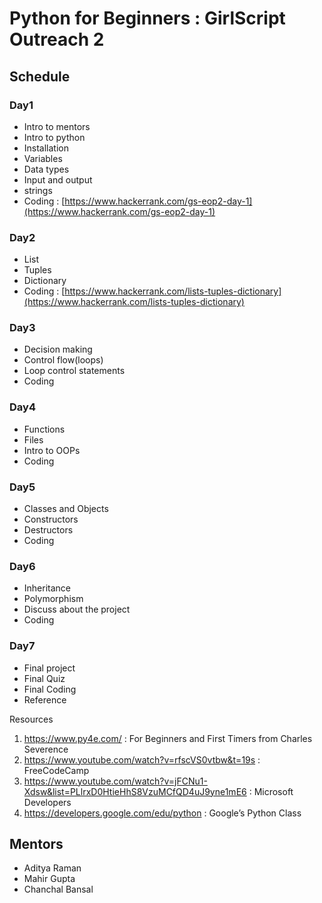 # Python for Beginners : GirlScript Outreach 2

## Schedule

### Day1
- Intro to mentors
- Intro to python
- Installation
- Variables
- Data types 
- Input and output
- strings
- Coding : [https://www.hackerrank.com/gs-eop2-day-1](https://www.hackerrank.com/gs-eop2-day-1)

### Day2
- List 
- Tuples 
- Dictionary 
- Coding : [https://www.hackerrank.com/lists-tuples-dictionary](https://www.hackerrank.com/lists-tuples-dictionary)

### Day3
- Decision making
- Control flow(loops)
- Loop control statements
- Coding

### Day4
- Functions 
- Files 
- Intro to OOPs
- Coding 

### Day5
- Classes and Objects
- Constructors
- Destructors
- Coding

### Day6
- Inheritance 
- Polymorphism
- Discuss about the project
- Coding 

### Day7
- Final project 
- Final Quiz 
- Final Coding
- Reference 

Resources
1. https://www.py4e.com/  : For Beginners and First Timers from Charles Severence
2. https://www.youtube.com/watch?v=rfscVS0vtbw&t=19s : FreeCodeCamp
3. https://www.youtube.com/watch?v=jFCNu1-Xdsw&list=PLlrxD0HtieHhS8VzuMCfQD4uJ9yne1mE6 : Microsoft Developers
4. https://developers.google.com/edu/python : Google’s Python Class

## Mentors
- Aditya Raman
- Mahir Gupta
- Chanchal Bansal
